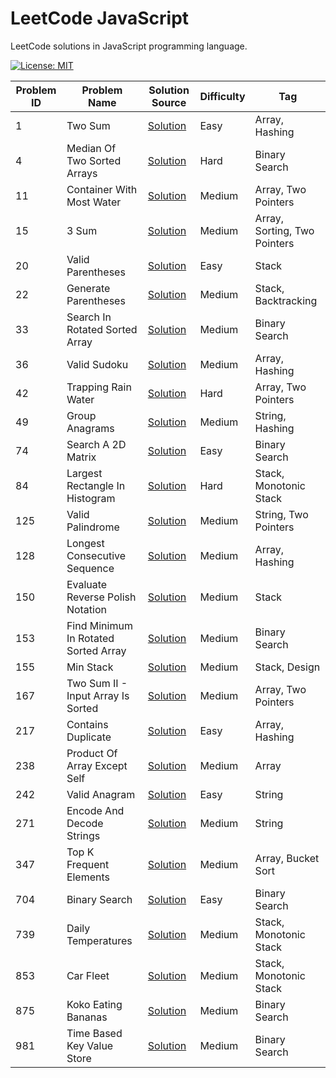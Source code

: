 # LeetCode JavaScript

LeetCode solutions in JavaScript programming language.

[![License: MIT](https://img.shields.io/badge/License-MIT-yellow.svg)](https://github.com/anirudhology/leetcode-javascript/blob/main/LICENSE)

| Problem ID | Problem Name                         | Solution Source                                                       | Difficulty | Tag                          |
| ---------- | ------------------------------------ | --------------------------------------------------------------------- | ---------- | ---------------------------- |
| 1          | Two Sum                              | [Solution](src/array/two_sum.js)                                      | Easy       | Array, Hashing               |
| 4          | Median Of Two Sorted Arrays          | [Solution](src/binary_search/median_of_two_sorted_arrays.js)          | Hard       | Binary Search                |
| 11         | Container With Most Water            | [Solution](src/array/container_with_most_water.js)                    | Medium     | Array, Two Pointers          |
| 15         | 3 Sum                                | [Solution](src/array/three_sum.js)                                    | Medium     | Array, Sorting, Two Pointers |
| 20         | Valid Parentheses                    | [Solution](src/stack/valid_parentheses.js)                            | Easy       | Stack                        |
| 22         | Generate Parentheses                 | [Solution](src/stack/generate_parentheses.js)                         | Medium     | Stack, Backtracking          |
| 33         | Search In Rotated Sorted Array       | [Solution](src/binary_search/search_in_rotated_sorted_array.js)       | Medium     | Binary Search                |
| 36         | Valid Sudoku                         | [Solution](src/array/valid_sudoku.js)                                 | Medium     | Array, Hashing               |
| 42         | Trapping Rain Water                  | [Solution](src/array/trapping_rain_water.js)                          | Hard       | Array, Two Pointers          |
| 49         | Group Anagrams                       | [Solution](src/string/group_anagrams.js)                              | Medium     | String, Hashing              |
| 74         | Search A 2D Matrix                   | [Solution](src/binary_search/search_a_2d_matrix.js)                   | Easy       | Binary Search                |
| 84         | Largest Rectangle In Histogram       | [Solution](src/stack/largest_rectangle_in_histogram.js)               | Hard       | Stack, Monotonic Stack       |
| 125        | Valid Palindrome                     | [Solution](src/string/valid_palindrome.js)                            | Medium     | String, Two Pointers         |
| 128        | Longest Consecutive Sequence         | [Solution](src/array/longest_consecutive_sequence.js)                 | Medium     | Array, Hashing               |
| 150        | Evaluate Reverse Polish Notation     | [Solution](src/stack/evaluate_reverse_polish_notation.js)             | Medium     | Stack                        |
| 153        | Find Minimum In Rotated Sorted Array | [Solution](src/binary_search/find_minimum_in_rotated_sorted_array.js) | Medium     | Binary Search                |
| 155        | Min Stack                            | [Solution](src/stack/min_stack.js)                                    | Medium     | Stack, Design                |
| 167        | Two Sum II - Input Array Is Sorted   | [Solution](src/array/two_sum_ii_input_array_is_sorted.js)             | Medium     | Array, Two Pointers          |
| 217        | Contains Duplicate                   | [Solution](src/array/contains_duplicate.js)                           | Easy       | Array, Hashing               |
| 238        | Product Of Array Except Self         | [Solution](src/array/product_of_array_except_self.js)                 | Medium     | Array                        |
| 242        | Valid Anagram                        | [Solution](src/string/valid_anagram.js)                               | Easy       | String                       |
| 271        | Encode And Decode Strings            | [Solution](src/string/encode_and_decode_strings.js)                   | Medium     | String                       |
| 347        | Top K Frequent Elements              | [Solution](src/array/top_k_frequent_elements.js)                      | Medium     | Array, Bucket Sort           |
| 704        | Binary Search                        | [Solution](src/binary_search/binary_search.js)                        | Easy       | Binary Search                |
| 739        | Daily Temperatures                   | [Solution](src/stack/daily_temperatures.js)                           | Medium     | Stack, Monotonic Stack       |
| 853        | Car Fleet                            | [Solution](src/stack/car_fleet.js)                                    | Medium     | Stack, Monotonic Stack       |
| 875        | Koko Eating Bananas                  | [Solution](src/binary_search/koko_eating_bananas.js)                  | Medium     | Binary Search                |
| 981        | Time Based Key Value Store           | [Solution](src/binary_search/time_based_key_value_store.js)           | Medium     | Binary Search                |
